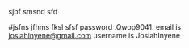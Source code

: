 sjbf smsnd sfd

#jsfns jfhms fksl
sfsf password .Qwop9041.
email is josiahinyene@gmail.com
username is JosiahInyene